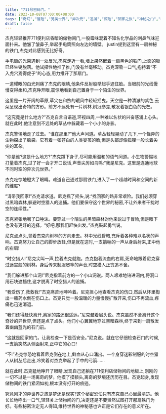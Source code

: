 ```yaml
---
title: "711号密码门。"
date: 2023-10-08T07:00:00+08:00
tags: ["奇幻","冒险","另类世界","异次元","追捕","惊险","回家之旅","神秘之门","时空","梦境","Claude"]
draft: false
--- 
```


杰克轻轻推开711便利店昏暗的储物间门,一股霉味混着不知名化学品的刺鼻气味迎面扑来。他皱了皱鼻子,举起手电筒照向左边的墙壁。 justin提到这里有一扇神秘的铁门,杰克对此感到无比好奇。

手电筒的光束遇到一处反光,杰克走近一看,墙上果然嵌着一扇黑色的铁门,上面的锁已经生锈脱落。他试探性地推了推,门没有丝毫移动。杰克深吸一口气,抱持着“不入虎穴焉得虎子”的心态,用力推开了那扇门。

一道耀眼的白光刺痛了杰克的眼睛,他条件反射般举起手遮住脸。当眼前的光线慢慢变得柔和,杰克睁开眼,震惊地看到自己置身于一个陌生的世界。

这里是一片开阔的草原,草尖在和煦的暖风中轻轻摇曳。天空是一种清澈的紫色,云朵呈现出奇特的方形。前方不远处有一片树林,树冠参差,散发着银白色的光芒。

“这究竟是什么地方?”杰克自言自语道,环视四周,一种难以名状的兴奋感涌上心头。就在此时,他注意到不远处的草丛中躲藏着一个小小的身影。

杰克警惕地走了过去。“谁在那里?”他大声问道。草丛轻轻晃动了几下,一个怪异的生物探出了脑袋。它有着一张苍白的人类婴孩的脸,但是头部却像狐狸一般长着尖尖的耳朵。

“你是谁?这是什么地方?”杰克蹲下身子,尽可能用温和的语气问道。小生物警惕地打量着杰克,过了好一会才开口说话,声音尖厉如鸟鸣:“我是尼克。这里是连通地球不同时空的异次元世界。”

杰克吃惊地瞪大了眼睛。难道自己通过那扇铁门,进入了一个超越时间和空间的新的维度?

“请带我回家!”杰克请求道。尼克摇了摇头,说:“找回家的路非常艰险。我们必须穿过黑暗森林,躲避时空猎人的追捕。他们要保守这个世界的秘密,不让外来者干扰时空的连续性。”

杰克紧张地咽了口唾沫。要穿过一个陌生的黑暗森林对他来说过于冒险,但是眼下也没有更好的选择。“好吧,那我们赶快出发。”杰克鼓起勇气说。

尼克点点头,领着杰克向树林的方向走去。林中光线昏暗,充斥着各种难以名状的声响。杰克努力让自己的脚步放轻,但是就在这时,一支箭嘣的一声从身后射来,正中他的右肩!

“时空猎人!”尼克尖叫一声,拉着杰克就跑。杰克抱着流血的右肩,死命地跟着尼克穿过迷宫般的树林。身后传来制服窸窣的声音,时空猎人正穷追不舍。

“我们躲进那个山洞!”尼克指着前方的一个小山洞说。两人艰难地钻进洞内,将洞口用石块遮挡住,这才脱离了时空猎人的追捕。

“我受伤了,救救我!”杰克痛苦地呻吟着。尼克担心地查看杰克的伤口,然后从怀里掏出一瓶药水倒在伤口上。杰克只觉一股温暖的力量慢慢扩散开来,伤口不再流血,疼痛也迅速消退。

“我们还得赶快离开,离家的路还很遥远。”尼克皱着眉头说。杰克虽然不舍离开这个奇妙的异世界,但还是点了点头。他们小心翼翼地穿过黑暗森林,终于来到一扇散发着幽幽蓝光的石门前。

“这就是回家的门。让我检查一下是否安全。”尼克说。就在它仔细检查石门的时候,一支箭突然从侧面射来,正中它的心口!

“不!”杰克惊恐地看着尼克倒在地上,鲜血从心口涌出。一个身穿迷彩制服的时空猎人从树丛后走出,冷笑着对杰克举起了手中的弓箭......

就在此时,杰克猛地睁开了眼睛,发现自己还躺在711便利店储物间的地板上,刚刚的一切不过是一场离奇的梦。他摸了摸额头,离奇的梦境还历历在目。杰克起身,发现储物间的铁门紧闭如初,根本没有打开的痕迹。

究竟刚才的异世界之旅是梦还是现实?这个秘密恐怕只有杰克自己心里最清楚。他长长地呼出一口气,轻轻关上储物间的门,决定还是不要贸然试图打开那扇铁门为好。有些秘密注定无人得知,维持世界的神秘感也许正是它们存在的意义所在。
